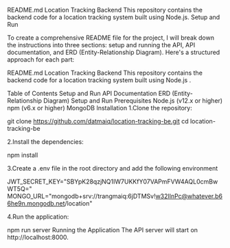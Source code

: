 README.md
Location Tracking Backend
This repository contains the backend code for a location tracking system built using Node.js.
Setup and Run

To create a comprehensive README file for the project, I will break down the instructions into three sections: setup and running the API, API documentation, and ERD (Entity-Relationship Diagram). Here's a structured approach for each part:

README.md
Location Tracking Backend
This repository contains the backend code for a location tracking system built using Node.js .

Table of Contents
Setup and Run
API Documentation
ERD (Entity-Relationship Diagram)
Setup and Run
Prerequisites
Node.js (v12.x or higher)
npm (v6.x or higher)
MongoDB
Installation
1.Clone the repository:

git clone https://github.com/datmaiq/location-tracking-be.git
cd location-tracking-be

2.Install the dependencies:

npm install

3.Create a .env file in the root directory and add the following environment

JWT_SECRET_KEY="SBYpK28qzjNQ1IW7UKKfY07VAPmFVW4AQL0cmBwWT5Q="
MONGO_URL="mongodb+srv://trangmaiq:6jDTMSv!w32IlnPc@whatever.b66he9n.mongodb.net/location"

4.Run the application:

npm run server
Running the Application
The API server will start on http://localhost:8000.
